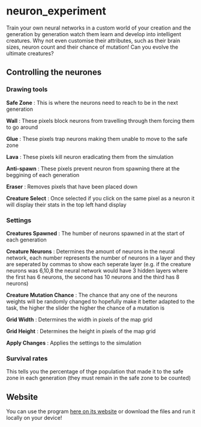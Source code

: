# neuron_experiment

Train your own neural networks in a custom world of your creation and the generation by generation watch them learn and develop into intelligent creatures. Why not even customise their attributes, such as their brain sizes, neuron count and their chance of mutation!  Can you evolve the ultimate creatures?

## Controlling the neurones

### Drawing tools

**Safe Zone** : This is where the neurons need to reach to be in the next generation

**Wall** : These pixels block neurons from travelling through them forcing them to go around

**Glue** : These pixels trap neurons making them unable to move to the safe zone

**Lava** : These pixels kill neuron eradicating them from the simulation

**Anti-spawn** : These pixels prevent neuron from spawning there at the beggining of each generation

**Eraser** : Removes pixels that have been placed down

**Creature Select** : Once selected if you click on the same pixel as a neuron it will display their stats in the top left hand display


### Settings

**Creatures Spawned** : The humber of neurons spawned in at the start of each generation

**Creature Neurons** : Determines the amount of neurons in the neural network, each number represents the number of neurons in a layer and they are seperated by commas to show each seperate layer (e.g. if the creature neurons was 6,10,8 the neural network would have 3 hidden layers where the first has 6 neurons, the second has 10 neurons and the third has 8 neurons)

**Creature Mutation Chance** : The chance that any one of the neurons weights will be randomly changed to hopefully make it better adapted to the task, the higher the slider the higher the chance of a mutation is

**Grid Width** : Determines the width in pixels of the map grid

**Grid Height** : Determines the height in pixels of the map grid

**Apply Changes** : Applies the settings to the simulation


### Survival rates

This tells you the percentage of thge population that made it to the safe zone in each generation (they must remain in the safe zone to be counted)


## Website

You can use the program [here on its website](https://gamedev46.github.io/neuron_experiment/) or download the files and run it locally on your device!
